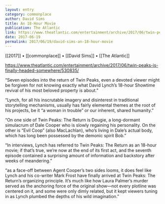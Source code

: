 ```yaml
---
layout: entry
category: commonplace
author: David Sims
title: An 18-Hour Movie
publication: The Atlantic
link: https://www.theatlantic.com/entertainment/archive/2017/06/twin-peaks-is-finally-headed-somewhere/530835/
date: 2017-06-19
permalink: 2017/06/19/david-sims-an-18-hour-movie
---
```


[[2017]] • [[commonplace]] • [[David Sims]] • [[The Atlantic]]

https://www.theatlantic.com/entertainment/archive/2017/06/twin-peaks-is-finally-headed-somewhere/530835/

“Seven episodes into the return of Twin Peaks, even a devoted viewer might be forgiven for not knowing exactly what David Lynch’s 18-hour Showtime revival of his most beloved property is about.”

“Lynch, for all his inscrutable imagery and disinterest in traditional storytelling mechanisms, usually has fairly elemental themes at the root of his projects, be it “a woman in trouble” or our inherent, shared humanity.”

“On one side of Twin Peaks: The Return is Dougie, a long-dormant simulacrum of Dale Cooper who is slowly regaining his personality. On the other is “Evil Coop” (also MacLachlan), who’s living in Dale’s actual body, which has long been possessed by the demonic spirit Bob.”

“In interviews, Lynch has referred to Twin Peaks: The Return as an 18-hour movie; if that’s true, we’re now at the end of its first act, and the seventh episode contained a surprising amount of information and backstory after weeks of meandering.”

“as a face-off between Agent Cooper’s two sides looms, it does feel like Lynch and his co-writer Mark Frost have finally arrived at Twin Peaks: The Return’s organizing principle. It’s much like how Laura Palmer’s murder served as the anchoring force of the original show—not every plotline was centered on it, and some were only dimly related, but it kept viewers tuning in as Lynch plumbed the depths of his wild imagination.”
